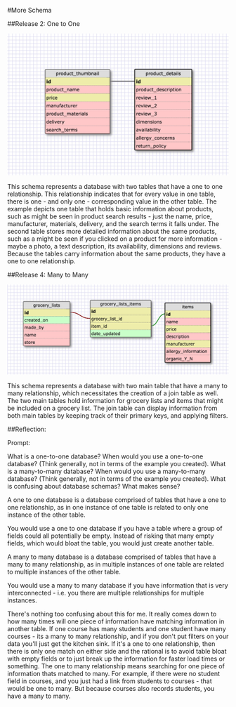 #More Schema

##Release 2: One to One

<img src="imgs/one_to_one_schema.jpg">

This schema represents a database with two tables that have a one to one relationship.  This relationship indicates that for every value in one table, there is one - and only one - corresponding value in the other table.  The example depicts one table that holds basic information about products, such as might be seen in product search results - just the name, price, manufacturer, materials, delivery, and the search terms it falls under.  The second table stores more detailed information about the same products, such as a might be seen if you clicked on a product for more information - maybe a photo, a text description, its availability, dimensions and reviews.  Because the tables carry information about the same products, they have a one to one relationship.

##Release 4: Many to Many

<img src="imgs/many_to_many_schema.jpg">

This schema represents a database with two main table that have a many to many relationship, which necessitates the creation of a join table as well.  The two main tables hold information for grocery lists and items that might be included on a grocery list. The join table can display information from both main tables by keeping track of their primary keys, and applying filters.

##Reflection:

Prompt: 

What is a one-to-one database?
When would you use a one-to-one database? (Think generally, not in terms of the example you created).
What is a many-to-many database?
When would you use a many-to-many database? (Think generally, not in terms of the example you created).
What is confusing about database schemas? What makes sense?

A one to one database is a database comprised of tables that have a one to one relationship, as in one instance of one table is related to only one instance of the other table.

You would use a one to one database if you have a table where a group of fields could all potentially be empty.  Instead of risking that many empty fields, which would bloat the table, you would just create another table.

A many to many database is a database comprised of tables that have a many to many relationship, as in multiple instances of one table are related to multiple instances of the other table.

You would use a many to many database if you have information that is very interconnected - i.e. you there are multiple relationships for multiple instances.

There's nothing too confusing about this for me.  It really comes down to how many times will one piece of information have matching information in another table.  If one course has many students and one student have many courses - its a many to many relationship, and if you don't put filters on your data you'll just get the kitchen sink.  If it's a one to one relationship, then there is only one match on either side and the rational is to avoid table bloat with empty fields or to just break up the information for faster load times or something.  The one to many relationship means searching for one piece of information thats matched to many.  For example, if there were no student field in courses, and you just had a link from students to courses - that would be one to many.  But because courses also records students, you have a many to many.



